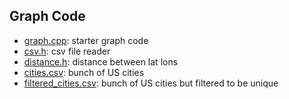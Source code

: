 ## Graph Code 

- [graph.cpp](./graph.cpp): starter graph code
- [csv.h](./csv.h): csv file reader
- [distance.h](./csv.h): distance between lat lons
- [cities.csv](./cities.csv): bunch of US cities
- [filtered_cities.csv](./filtered_cities.csv): bunch of US cities but filtered to be unique